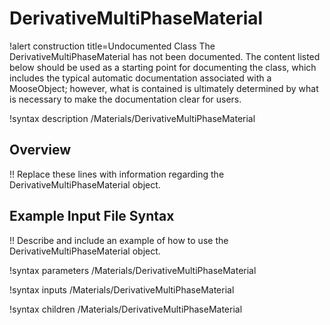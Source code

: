 # DerivativeMultiPhaseMaterial

!alert construction title=Undocumented Class
The DerivativeMultiPhaseMaterial has not been documented. The content listed below should be used as a starting point for
documenting the class, which includes the typical automatic documentation associated with a
MooseObject; however, what is contained is ultimately determined by what is necessary to make the
documentation clear for users.

!syntax description /Materials/DerivativeMultiPhaseMaterial

## Overview

!! Replace these lines with information regarding the DerivativeMultiPhaseMaterial object.

## Example Input File Syntax

!! Describe and include an example of how to use the DerivativeMultiPhaseMaterial object.

!syntax parameters /Materials/DerivativeMultiPhaseMaterial

!syntax inputs /Materials/DerivativeMultiPhaseMaterial

!syntax children /Materials/DerivativeMultiPhaseMaterial
